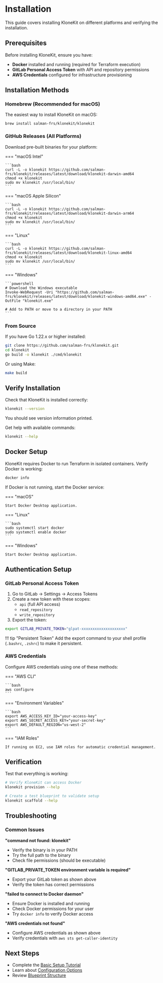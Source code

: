 # Installation

This guide covers installing KloneKit on different platforms and verifying the installation.

## Prerequisites

Before installing KloneKit, ensure you have:

- **Docker** installed and running (required for Terraform execution)
- **GitLab Personal Access Token** with API and repository permissions
- **AWS Credentials** configured for infrastructure provisioning

## Installation Methods

### Homebrew (Recommended for macOS)

The easiest way to install KloneKit on macOS:

```bash
brew install salman-frs/klonekit/klonekit
```

### GitHub Releases (All Platforms)

Download pre-built binaries for your platform:

=== "macOS Intel"

    ```bash
    curl -L -o klonekit https://github.com/salman-frs/klonekit/releases/latest/download/klonekit-darwin-amd64
    chmod +x klonekit
    sudo mv klonekit /usr/local/bin/
    ```

=== "macOS Apple Silicon"

    ```bash
    curl -L -o klonekit https://github.com/salman-frs/klonekit/releases/latest/download/klonekit-darwin-arm64
    chmod +x klonekit
    sudo mv klonekit /usr/local/bin/
    ```

=== "Linux"

    ```bash
    curl -L -o klonekit https://github.com/salman-frs/klonekit/releases/latest/download/klonekit-linux-amd64
    chmod +x klonekit
    sudo mv klonekit /usr/local/bin/
    ```

=== "Windows"

    ```powershell
    # Download the Windows executable
    Invoke-WebRequest -Uri "https://github.com/salman-frs/klonekit/releases/latest/download/klonekit-windows-amd64.exe" -OutFile "klonekit.exe"

    # Add to PATH or move to a directory in your PATH
    ```

### From Source

If you have Go 1.22.x or higher installed:

```bash
git clone https://github.com/salman-frs/klonekit.git
cd klonekit
go build -o klonekit ./cmd/klonekit
```

Or using Make:

```bash
make build
```

## Verify Installation

Check that KloneKit is installed correctly:

```bash
klonekit --version
```

You should see version information printed.

Get help with available commands:

```bash
klonekit --help
```

## Docker Setup

KloneKit requires Docker to run Terraform in isolated containers. Verify Docker is working:

```bash
docker info
```

If Docker is not running, start the Docker service:

=== "macOS"

    Start Docker Desktop application.

=== "Linux"

    ```bash
    sudo systemctl start docker
    sudo systemctl enable docker
    ```

=== "Windows"

    Start Docker Desktop application.

## Authentication Setup

### GitLab Personal Access Token

1. Go to GitLab → Settings → Access Tokens
2. Create a new token with these scopes:
   - `api` (full API access)
   - `read_repository`
   - `write_repository`
3. Export the token:

```bash
export GITLAB_PRIVATE_TOKEN="glpat-xxxxxxxxxxxxxxxxxxxx"
```

!!! tip "Persistent Token"
    Add the export command to your shell profile (`.bashrc`, `.zshrc`) to make it persistent.

### AWS Credentials

Configure AWS credentials using one of these methods:

=== "AWS CLI"

    ```bash
    aws configure
    ```

=== "Environment Variables"

    ```bash
    export AWS_ACCESS_KEY_ID="your-access-key"
    export AWS_SECRET_ACCESS_KEY="your-secret-key"
    export AWS_DEFAULT_REGION="us-west-2"
    ```

=== "IAM Roles"

    If running on EC2, use IAM roles for automatic credential management.

## Verification

Test that everything is working:

```bash
# Verify KloneKit can access Docker
klonekit provision --help

# Create a test blueprint to validate setup
klonekit scaffold --help
```

## Troubleshooting

### Common Issues

**"command not found: klonekit"**
- Verify the binary is in your PATH
- Try the full path to the binary
- Check file permissions (should be executable)

**"GITLAB_PRIVATE_TOKEN environment variable is required"**
- Export your GitLab token as shown above
- Verify the token has correct permissions

**"failed to connect to Docker daemon"**
- Ensure Docker is installed and running
- Check Docker permissions for your user
- Try `docker info` to verify Docker access

**"AWS credentials not found"**
- Configure AWS credentials as shown above
- Verify credentials with `aws sts get-caller-identity`

## Next Steps

- Complete the [Basic Setup Tutorial](../tutorials/basic-setup.md)
- Learn about [Configuration Options](configuration.md)
- Review [Blueprint Structure](../concepts/blueprints.md)